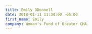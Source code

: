 ```yaml
---
title: Emily ODonnell
date: 2018-01-11 11:34:00 -05:00
first_name: Emily
company: Woman's Fund of Greater CHA
---
```

